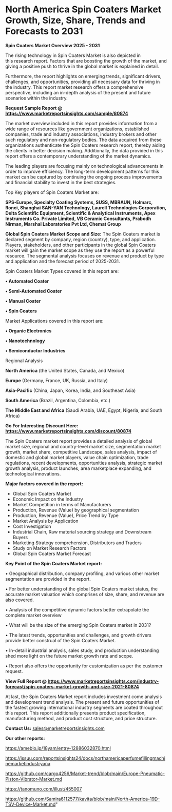 # North America Spin Coaters Market Growth, Size, Share, Trends and Forecasts to 2031

<Strong> Spin Coaters Market Overview 2025 - 2031</strong>

The rising technology in Spin Coaters Market is also depicted in this research report. Factors that are boosting the growth of the market, and giving a positive push to thrive in the global market is explained in detail.

Furthermore, the report highlights on emerging trends, significant drivers, challenges, and opportunities, providing all necessary data for thriving in the industry. This report market research offers a comprehensive perspective, including an in-depth analysis of the present and future scenarios within the industry.

<strong>Request Sample Report @ <a href=https://www.marketreportsinsights.com/sample/80874>https://www.marketreportsinsights.com/sample/80874</a></strong>

The market overview included in this report provides information from a wide range of resources like government organizations, established companies, trade and industry associations, industry brokers and other such regulatory and non-regulatory bodies. The data acquired from these organizations authenticate the Spin Coaters research report, thereby aiding the clients in better decision making. Additionally, the data provided in this report offers a contemporary understanding of the market dynamics.

The leading players are focusing mainly on technological advancements in order to improve efficiency. The long-term development patterns for this market can be captured by continuing the ongoing process improvements and financial stability to invest in the best strategies.

Top Key players of Spin Coaters Market are:

<strong>SPS-Europe, Specialty Coating Systems, SUSS, MBRAUN, Holmarc, Ronci, Shanghai SAN-YAN Technology, Laurell Technologies Corporation, Delta Scientific Equipment, Scientific & Analytical Instruments, Apex Instruments Co. Private Limited, VB Ceramic Consultants, Prabodh Nirman, Marshal Laboratories Pvt Ltd, Chemat Group</strong>

<strong><b>Global Spin Coaters Market Scope and Size:</b></strong>
The Spin Coaters market is declared segment by company, region (country), type, and application. Players, stakeholders, and other participants in the global Spin Coaters market will gain the market scope as they use the report as a powerful resource. The segmental analysis focuses on revenue and product by type and application and the forecast period of 2025-2031.

Spin Coaters Market Types covered in this report are:

<strong>• Automated Coater

• Semi-Automated Coater

• Manual Coater

• Spin Coaters</strong>

Market Applications covered in this report are:

<strong>• Organic Electronics

• Nanotechnology

• Semiconductor Industries</strong> 

Regional Analysis

<strong>North America</strong> (the United States, Canada, and Mexico)

<strong>Europe</strong> (Germany, France, UK, Russia, and Italy)

<strong>Asia-Pacific</strong> (China, Japan, Korea, India, and Southeast Asia)

<strong>South America</strong> (Brazil, Argentina, Colombia, etc.)

<strong>The Middle East and Africa</strong> (Saudi Arabia, UAE, Egypt, Nigeria, and South Africa)

<strong>Go For Interesting Discount Here: <a href=https://www.marketreportsinsights.com/discount/80874>https://www.marketreportsinsights.com/discount/80874</a></strong>

The Spin Coaters market report provides a detailed analysis of global market size, regional and country-level market size, segmentation market growth, market share, competitive Landscape, sales analysis, impact of domestic and global market players, value chain optimization, trade regulations, recent developments, opportunities analysis, strategic market growth analysis, product launches, area marketplace expanding, and technological innovations.

<strong><b>Major factors covered in the report:</b></strong>
<ul>
  <li>Global Spin Coaters Market </li>
  <li>Economic Impact on the Industry</li>
  <li>Market Competition in terms of Manufacturers</li>
  <li>Production, Revenue (Value) by geographical segmentation</li>
  <li>Production, Revenue (Value), Price Trend by Type</li>
  <li>Market Analysis by Application</li>
  <li>Cost Investigation</li>
  <li>Industrial Chain, Raw material sourcing strategy and Downstream Buyers</li>
  <li>Marketing Strategy comprehension, Distributors and Traders</li>
  <li>Study on Market Research Factors</li>
  <li>Global Spin Coaters Market Forecast</li>
</ul>

<strong><b>Key Point of the Spin Coaters Market report:</b></strong>

• Geographical distribution, company profiling, and various other market segmentation are provided in the report.

• For better understanding of the global Spin Coaters market status, the accurate market valuation which comprises of size, share, and revenue are also covered.

• Analysis of the competitive dynamic factors better extrapolate the complete market overview

• What will be the size of the emerging Spin Coaters market in 2031?

• The latest trends, opportunities and challenges, and growth drivers provide better construal of the Spin Coaters Market.

• In-detail industrial analysis, sales study, and production understanding shed more light on the future market growth rate and scope.

• Report also offers the opportunity for customization as per the customer request.

<strong><b>View Full Report @ <a href=https://www.marketreportsinsights.com/industry-forecast/spin-coaters-market-growth-and-size-2021-80874>https://www.marketreportsinsights.com/industry-forecast/spin-coaters-market-growth-and-size-2021-80874</a></b></strong>


At last, the Spin Coaters Market report includes investment come analysis and development trend analysis. The present and future opportunities of the fastest growing international industry segments are coated throughout this report. This report additionally presents product specification, manufacturing method, and product cost structure, and price structure.

<strong>Contact Us:</strong>
sales@marketreportsinsights.com

<strong>Our other reports:</strong>

<a href=https://ameblo.jp/18yam/entry-12886032870.html>https://ameblo.jp/18yam/entry-12886032870.html</a>

<a href=https://issuu.com/reportsinsights24/docs/northamericaperfumefillingmachinemarketindustryana>https://issuu.com/reportsinsights24/docs/northamericaperfumefillingmachinemarketindustryana</a>

<a href=https://github.com/cargo4256/Market-trend/blob/main/Europe-Pneumatic-Piston-Vibrator-Market.md>https://github.com/cargo4256/Market-trend/blob/main/Europe-Pneumatic-Piston-Vibrator-Market.md</a>

<a href=https://tanomuno.com/illust/455007>https://tanomuno.com/illust/455007</a>

<a href=https://github.com/Samira6112577/kavita/blob/main/North-America-19D-TSV-Device-Market.md>https://github.com/Samira6112577/kavita/blob/main/North-America-19D-TSV-Device-Market.md</a>"
